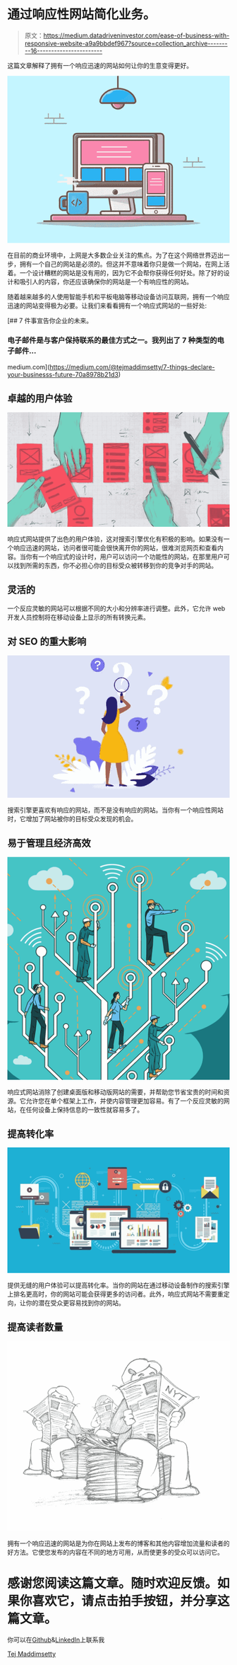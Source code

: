 # 通过响应性网站简化业务。

> 原文：<https://medium.datadriveninvestor.com/ease-of-business-with-responsive-website-a9a9bbdef967?source=collection_archive---------16----------------------->

这篇文章解释了拥有一个响应迅速的网站如何让你的生意变得更好。

![](img/1199076ac2ebc3de86992875d07acd8f.png)

在目前的商业环境中，上网是大多数企业关注的焦点。为了在这个网络世界迈出一步，拥有一个自己的网站是必须的。但这并不意味着你只是做一个网站，在网上活着。一个设计糟糕的网站是没有用的，因为它不会帮你获得任何好处。除了好的设计和吸引人的内容，你还应该确保你的网站是一个有响应性的网站。

随着越来越多的人使用智能手机和平板电脑等移动设备访问互联网，拥有一个响应迅速的网站变得极为必要。让我们来看看拥有一个响应式网站的一些好处:

[](https://medium.com/@tejmaddimsetty/7-things-declare-your-businesss-future-70a8978b21d3) [## 7 件事宣告你企业的未来。

### 电子邮件是与客户保持联系的最佳方式之一。我列出了 7 种类型的电子邮件…

medium.com](https://medium.com/@tejmaddimsetty/7-things-declare-your-businesss-future-70a8978b21d3) 

## 卓越的用户体验

![](img/f30f9bf91dcffaa59e3b0739a6c918b0.png)

响应式网站提供了出色的用户体验，这对搜索引擎优化有积极的影响。如果没有一个响应迅速的网站，访问者很可能会很快离开你的网站，很难浏览网页和查看内容。当你有一个响应式的设计时，用户可以访问一个功能性的网站，在那里用户可以找到所需的东西，你不必担心你的目标受众被转移到你的竞争对手的网站。

## 灵活的

一个反应灵敏的网站可以根据不同的大小和分辨率进行调整。此外，它允许 web 开发人员控制将在移动设备上显示的所有转换元素。

## 对 SEO 的重大影响

![](img/c832304f0b19902775cf1a8381d169d4.png)

搜索引擎更喜欢有响应的网站，而不是没有响应的网站。当你有一个响应性网站时，它增加了网站被你的目标受众发现的机会。

## 易于管理且经济高效

![](img/0b4287aebf722fbfeac1d0ffce965e17.png)

响应式网站消除了创建桌面版和移动版网站的需要，并帮助您节省宝贵的时间和资源。它允许您在单个框架上工作，并使内容管理更加容易。有了一个反应灵敏的网站，在任何设备上保持信息的一致性就容易多了。

## 提高转化率

![](img/895106fd2c0656dfb418eb19af0df498.png)

提供无缝的用户体验可以提高转化率。当你的网站在通过移动设备制作的搜索引擎上排名更高时，你的网站可能会获得更多的访问者。此外，响应式网站不需要重定向，让你的潜在受众更容易找到你的网站。

## 提高读者数量

![](img/7525b404825b35643eb32e4e1e50d0c1.png)

拥有一个响应迅速的网站是为你在网站上发布的博客和其他内容增加流量和读者的好方法。它使您发布的内容在不同的地方可用，从而使更多的受众可以访问它。

# 感谢您阅读这篇文章。随时欢迎反馈。如果你喜欢它，请点击拍手按钮，并分享这篇文章。

你可以在[Github](https://github.com/tejamaddimsetty)&[LinkedIn](http://www.linkedin.com/in/tejmaddimsetty)上联系我

[Tej Maddimsetty](https://medium.com/@tejmaddimsetty)